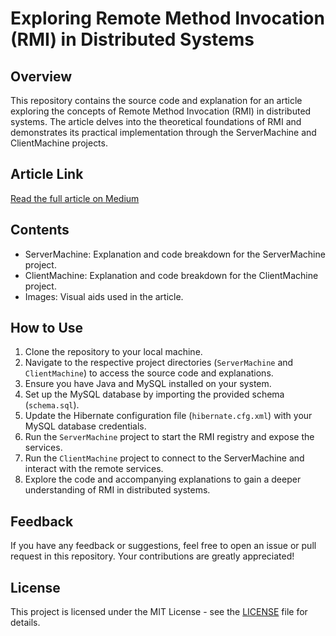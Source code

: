 # Exploring Remote Method Invocation (RMI) in Distributed Systems

## Overview
This repository contains the source code and explanation for an article exploring the concepts of Remote Method Invocation (RMI) in distributed systems. The article delves into the theoretical foundations of RMI and demonstrates its practical implementation through the ServerMachine and ClientMachine projects.

## Article Link
[Read the full article on Medium](https://medium.com/@n-simh/understanding-rmi-an-insight-into-remote-method-invocation-22bb4496f263)

## Contents
- ServerMachine: Explanation and code breakdown for the ServerMachine project.
- ClientMachine: Explanation and code breakdown for the ClientMachine project.
- Images: Visual aids used in the article.

## How to Use
1. Clone the repository to your local machine.
2. Navigate to the respective project directories (`ServerMachine` and `ClientMachine`) to access the source code and explanations.
3. Ensure you have Java and MySQL installed on your system.
4. Set up the MySQL database by importing the provided schema (`schema.sql`).
5. Update the Hibernate configuration file (`hibernate.cfg.xml`) with your MySQL database credentials.
6. Run the `ServerMachine` project to start the RMI registry and expose the services.
7. Run the `ClientMachine` project to connect to the ServerMachine and interact with the remote services.
8. Explore the code and accompanying explanations to gain a deeper understanding of RMI in distributed systems.

## Feedback
If you have any feedback or suggestions, feel free to open an issue or pull request in this repository. Your contributions are greatly appreciated!

## License
This project is licensed under the MIT License - see the [LICENSE](LICENSE) file for details.
